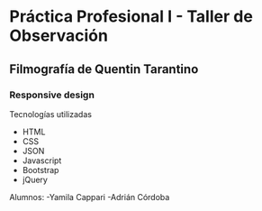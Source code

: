 # Práctica Profesional I - Taller de Observación
## Filmografía de Quentin Tarantino
### Responsive design
Tecnologías utilizadas
- HTML
- CSS
- JSON
- Javascript
- Bootstrap
- jQuery

Alumnos:
-Yamila Cappari
-Adrián Córdoba
